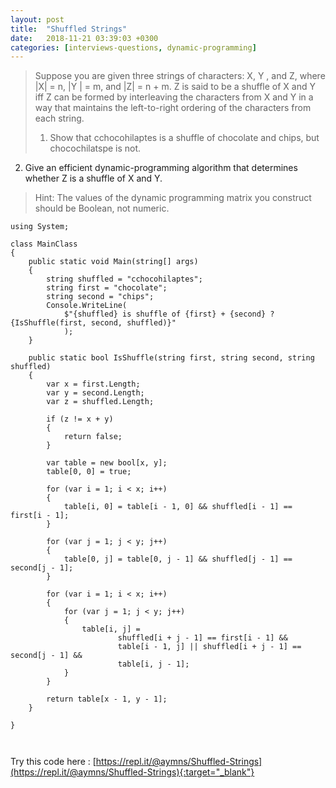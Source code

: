 ```yaml
---
layout: post
title:  "Shuffled Strings"
date:   2018-11-21 03:39:03 +0300
categories: [interviews-questions, dynamic-programming]
---
```


> Suppose you are given three strings of characters: X, Y , and Z, where |X| = n, |Y | = m, and |Z| = n + m.
Z is said to be a shuffle of X and Y iff Z can be formed by interleaving the characters from X and Y in a way that maintains the left-to-right ordering of the characters from each string.
>
> 1. Show that cchocohilaptes is a shuffle of chocolate and chips, but chocochilatspe is not.
 2. Give an efficient dynamic-programming algorithm that determines whether Z is a shuffle of X and Y.
>
> Hint: The values of the dynamic programming matrix you construct should be Boolean, not numeric.

~~~
using System;

class MainClass
{
    public static void Main(string[] args)
    {
        string shuffled = "cchocohilaptes";
        string first = "chocolate";
        string second = "chips";
        Console.WriteLine(
            $"{shuffled} is shuffle of {first} + {second} ? {IsShuffle(first, second, shuffled)}"
            );
    }

    public static bool IsShuffle(string first, string second, string shuffled)
    {
        var x = first.Length;
        var y = second.Length;
        var z = shuffled.Length;

        if (z != x + y)
        {
            return false;
        }

        var table = new bool[x, y];
        table[0, 0] = true;

        for (var i = 1; i < x; i++)
        {
            table[i, 0] = table[i - 1, 0] && shuffled[i - 1] == first[i - 1];
        }

        for (var j = 1; j < y; j++)
        {
            table[0, j] = table[0, j - 1] && shuffled[j - 1] == second[j - 1];
        }

        for (var i = 1; i < x; i++)
        {
            for (var j = 1; j < y; j++)
            {
                table[i, j] = 
                        shuffled[i + j - 1] == first[i - 1] && 
                        table[i - 1, j] || shuffled[i + j - 1] == second[j - 1] && 
                        table[i, j - 1];
            }
        }

        return table[x - 1, y - 1];
    }

}



~~~

Try this code here : [https://repl.it/@aymns/Shuffled-Strings](https://repl.it/@aymns/Shuffled-Strings){:target="_blank"}